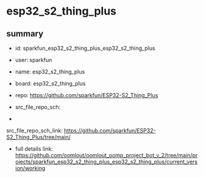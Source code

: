 # esp32_s2_thing_plus
 
## summary 
* id: sparkfun_esp32_s2_thing_plus_esp32_s2_thing_plus
* user: sparkfun
* name: esp32_s2_thing_plus
* board: esp32_s2_thing_plus
* repo: https://github.com/sparkfun/ESP32-S2_Thing_Plus



* src_file_repo_sch: 
*
 src_file_repo_sch_link: https://github.com/sparkfun/ESP32-S2_Thing_Plus/tree/main/
* full details link: https://github.com/oomlout/oomlout_oomp_project_bot_v_2/tree/main/projects/sparkfun_esp32_s2_thing_plus_esp32_s2_thing_plus/current_version/working  






